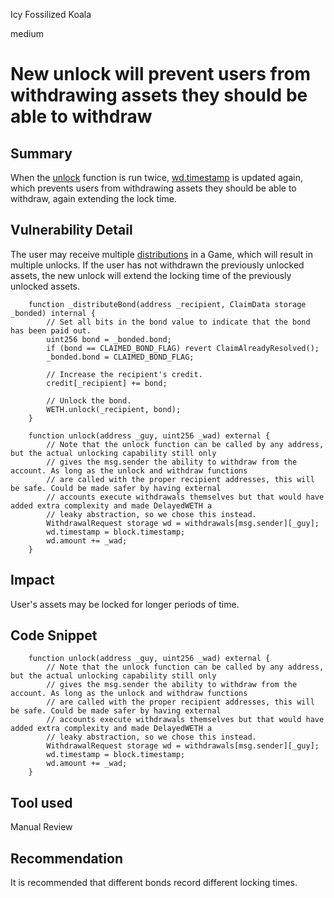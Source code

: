 Icy Fossilized Koala

medium

# New unlock will prevent users from withdrawing assets they should be able to withdraw

## Summary
When the [unlock](https://github.com/sherlock-audit/2024-02-optimism-2024/blob/f216b0d3ad08c1a0ead557ea74691aaefd5fd489/optimism/packages/contracts-bedrock/src/dispute/FaultDisputeGame.sol#L704) function is run twice, [wd.timestamp](https://github.com/sherlock-audit/2024-02-optimism-2024/blob/f216b0d3ad08c1a0ead557ea74691aaefd5fd489/optimism/packages/contracts-bedrock/src/dispute/weth/DelayedWETH.sol#L64C9-L64C40) is updated again, which prevents users from withdrawing assets they should be able to withdraw, again extending the lock time.

## Vulnerability Detail
The user may receive multiple [distributions](https://github.com/sherlock-audit/2024-02-optimism-2024/blob/f216b0d3ad08c1a0ead557ea74691aaefd5fd489/optimism/packages/contracts-bedrock/src/dispute/FaultDisputeGame.sol#L694-L705) in a Game, which will result in multiple unlocks. If the user has not withdrawn the previously unlocked assets, the new unlock will extend the locking time of the previously unlocked assets.
```solidity
    function _distributeBond(address _recipient, ClaimData storage _bonded) internal {
        // Set all bits in the bond value to indicate that the bond has been paid out.
        uint256 bond = _bonded.bond;
        if (bond == CLAIMED_BOND_FLAG) revert ClaimAlreadyResolved();
        _bonded.bond = CLAIMED_BOND_FLAG;

        // Increase the recipient's credit.
        credit[_recipient] += bond;

        // Unlock the bond.
        WETH.unlock(_recipient, bond);
    }
```

```solidity
    function unlock(address _guy, uint256 _wad) external {
        // Note that the unlock function can be called by any address, but the actual unlocking capability still only
        // gives the msg.sender the ability to withdraw from the account. As long as the unlock and withdraw functions
        // are called with the proper recipient addresses, this will be safe. Could be made safer by having external
        // accounts execute withdrawals themselves but that would have added extra complexity and made DelayedWETH a
        // leaky abstraction, so we chose this instead.
        WithdrawalRequest storage wd = withdrawals[msg.sender][_guy];
        wd.timestamp = block.timestamp;
        wd.amount += _wad;
    }
```

## Impact
User's assets may be locked for longer periods of time.

## Code Snippet
```solidity
    function unlock(address _guy, uint256 _wad) external {
        // Note that the unlock function can be called by any address, but the actual unlocking capability still only
        // gives the msg.sender the ability to withdraw from the account. As long as the unlock and withdraw functions
        // are called with the proper recipient addresses, this will be safe. Could be made safer by having external
        // accounts execute withdrawals themselves but that would have added extra complexity and made DelayedWETH a
        // leaky abstraction, so we chose this instead.
        WithdrawalRequest storage wd = withdrawals[msg.sender][_guy];
        wd.timestamp = block.timestamp;
        wd.amount += _wad;
    }
```

## Tool used

Manual Review

## Recommendation
It is recommended that different bonds record different locking times.